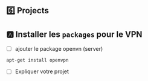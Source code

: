 

## :six: Projects

## :a: Installer les `packages` pour le VPN

- [ ] ajouter le package openvn (server)

```
apt-get install openvpn
```

- [ ] Expliquer votre projet

